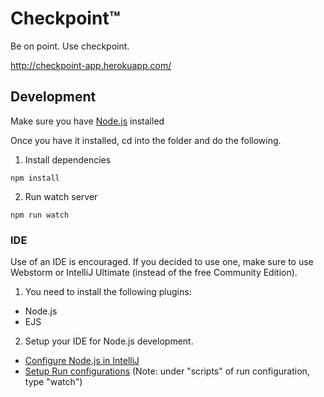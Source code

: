 # Checkpoint&trade;
Be on point. Use checkpoint.

http://checkpoint-app.herokuapp.com/

## Development

Make sure you have [Node.js](https://nodejs.org/en/download/) installed

Once you have it installed, cd into the folder and do the following.

1. Install dependencies
```
npm install
```

2. Run watch server
```
npm run watch
```



### IDE

Use of an IDE is encouraged. If you decided to use one, make sure to use Webstorm or IntelliJ Ultimate (instead of the free Community Edition).

1. You need to install the following plugins:
  * Node.js
  * EJS

2. Setup your IDE for Node.js development.
  * [Configure Node.js in IntelliJ](https://www.jetbrains.com/help/idea/node-js.html#nodeInterpreter)
  * [Setup Run configurations](https://www.jetbrains.com/help/idea/running-npm-scripts.html#d701601e246) (Note: under "scripts" of run configuration, type "watch")
